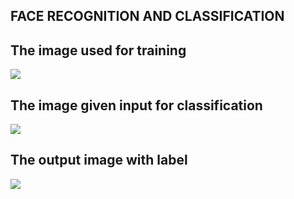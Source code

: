 ## FACE RECOGNITION AND CLASSIFICATION


## The image used for training

![](face_rec/faces/Bharath%20C%20S.jpg)


## The image given input for classification
![](face_rec/test1.PNG)


## The output image with label
![](face_rec/output_face_rec.PNG)
